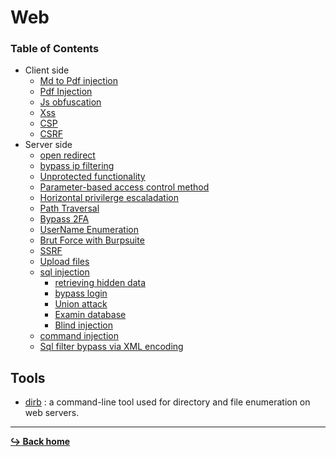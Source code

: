 # Web

### Table of Contents

- Client side
	- [Md to Pdf injection](/web/md-to-pdf-injection.md)
	- [Pdf Injection](/web/pdf-injection.md)
	- [Js obfuscation](/language/java-script/js-obfuscation.md)
	- [Xss](/web/xss.md)
	- [CSP](/web/csp.md)
	- [CSRF](/web/csrf.md)
- Server side
	- [open redirect](/web/open-Redirect.md)
	- [bypass ip filtering](/web/bypasse-ip-filtering.md)
	- [Unprotected functionality](/web/access-control.md#unprotected-functionality)
	- [Parameter-based access control method](/web/access-control.md#parameter-based-access-control-method)
	- [Horizontal privilerge escaladation](/web/access-control.md#horizontal-privilerge-escaladation)
	- [Path Traversal](/web/path-traversal.md)
	- [Bypass 2FA](/web/authentification.md#bypass-2fa-two-factor-authentification)
	- [UserName Enumeration](/web/authentification.md#username-enumeration)
    - [Brut Force with Burpsuite](/tools/burpsuite/brutforce.md)
	- [SSRF](/web/ssrf.md)
	- [Upload files](/web/upload-files.md)
	- [sql injection](/language/sql/README.md)
		- [retrieving hidden data](/language/sql/retrieving-hidden-data.md)
		- [bypass login](/language/sql/bypass-login.md)
		- [Union attack](/language/sql/union-injection.md)
		- [Examin database](/language/sql/examin-database.md)
		- [Blind injection](/language/sql/blind-injection.md)
	- [command injection](/web/command-injection.md)
	- [Sql filter bypass via XML encoding](/web/bypass-filter-with-XML-encode.md)

## Tools 

- [dirb](/tools/dirb.md) : a command-line tool used for directory and file enumeration on web servers.

---

[**:arrow_right_hook: Back home**](/README.md)
